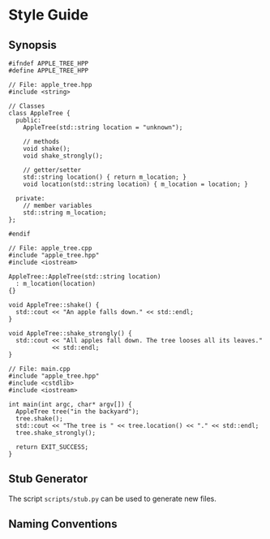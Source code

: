 # Style Guide

## Synopsis

    #ifndef APPLE_TREE_HPP
    #define APPLE_TREE_HPP

    // File: apple_tree.hpp
    #include <string>

    // Classes
    class AppleTree {
      public:
        AppleTree(std::string location = "unknown");

        // methods
        void shake();
        void shake_strongly();

        // getter/setter
        std::string location() { return m_location; }
        void location(std::string location) { m_location = location; }

      private:
        // member variables
        std::string m_location;
    };

    #endif

    // File: apple_tree.cpp
    #include "apple_tree.hpp"
    #include <iostream>

    AppleTree::AppleTree(std::string location)
      : m_location(location)
    {}

    void AppleTree::shake() {
      std::cout << "An apple falls down." << std::endl;
    }

    void AppleTree::shake_strongly() {
      std::cout << "All apples fall down. The tree looses all its leaves."
                << std::endl;
    }

    // File: main.cpp
    #include "apple_tree.hpp"
    #include <cstdlib>
    #include <iostream>

    int main(int argc, char* argv[]) {
      AppleTree tree("in the backyard");
      tree.shake();
      std::cout << "The tree is " << tree.location() << "." << std::endl;
      tree.shake_strongly();

      return EXIT_SUCCESS;
    }

## Stub Generator

The script `scripts/stub.py` can be used to generate new files.

## Naming Conventions




